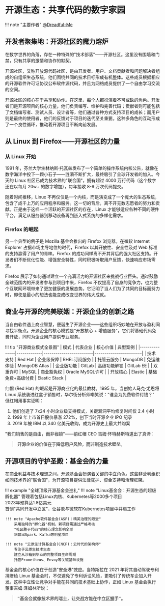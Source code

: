# 开源生态：共享代码的数字家园

!!! note "主要作者"
    [@Dreadful-Me](https://github.com/Dreadful-Me)

## 开发者聚集地：开源社区的魔力熔炉
在数字世界的角落，存在一种特殊的"技术部落"——开源社区。这里没有围墙和门禁，只有共享的激情和协作的默契。

开源社区，又称开放源代码社区，是由开发者、用户、文档贡献者和问题解决者组成的自组织生态系统，他们围绕共同的技术目标形成有机整体。这些成员根据相应的开源软件许可证协议公布软件源代码，并且为网络成员提供了一个自由学习交流的空间。

开源社区的核心在于共享和协作。在这里，每个人都扮演着不可或缺的角色。开发者们是开源项目的核心力量，他们负责编写、维护和完善代码；贡献者则可能包括了文档编写者、测试人员、设计者等，他们通过各种方式支持项目的成长；而用户则是最终的使用者，他们的反馈对于项目的迭代至关重要。这种多角色的互动形成了一个良性循环，推动着开源项目不断向前发展。

## 从 Linux 到 Firefox——开源社区的力量
### 从 Linux 开始
1991 年，芬兰大学生林纳斯·托瓦兹发布了一个简单的操作系统内核公告，就像在数字海洋中投下一颗小石子——涟漪不断扩大，最终吸引了全球开发者的加入。今天的 Linux 社区已成为技术界的"联合国"，拥有超过 4000 万行代码（这个数字还在以每月 20w+ 的数字增加），每年接收 8-9 万次代码提交。

随着时间推移，Linux 不再仅仅是一个内核，而是演变成了一个庞大的生态系统，包含了成千上万的应用程序和服务。这一切的背后，离不开无数志愿者的努力和贡献。正是由于这样一个活跃的开源社区的存在，Linux 才能够适应各种不同的硬件平台，满足从服务器到移动设备再到嵌入式系统的多样化需求。

### Firefox 的崛起
另一个典型的例子是 Mozilla 基金会推出的 Firefox 浏览器。在微软 Internet Explorer 占据市场主导地位的时代，Firefox 以其开放性、安全性及对 Web 标准的支持赢得了用户的青睐。Firefox 的成功同样离不开其背后的强大社区支持。开发者们不断优化性能、增强安全特性，同时积极听取用户反馈，快速响应市场需求。

Firefox 展示了如何通过建立一个充满活力的开源社区来挑战行业巨头。通过鼓励全球范围内的开发者参与到项目中来，Firefox 不仅提高了自身的竞争力，也为整个互联网环境带来了更加健康的发展态势。它证明了当人们为了共同的目标而努力时，即使是最小的想法也能变成改变世界的伟大成就。

## 商业与开源的完美联姻：开源企业的创新之路

当自由软件遇上商业智慧，便诞生了开源企业——这些组织巧妙地在开放与盈利间寻找平衡点。开源企业的核心模式是"开放核心 + 增值服务"，它们将基础代码免费开放，同时为企业用户提供专业服务。

!!! tip "开源商业模式全景图"
    | 模式          | 代表企业      | 核心价值                | 典型案例               |
    |---------------|-------------|-------------------------|------------------------|
    | 技术支持      | Red Hat     | 企业级保障              | RHEL订阅服务           |
    | 托管云服务    | MongoDB     | 免运维体验              | MongoDB Atlas          |
    | 企业版功能    | GitLab      | 高级功能解锁            | GitLab EE              |
    | 双重许可      | MySQL       | 商业豁免权              | Oracle MySQL许可       |
    | 开放核心      | Elastic     | 基础免费+高级付费       | Elastic Stack          |

红帽 (Red Hat) 的崛起是开源商业化的最佳教材。1995 年，当创始人马克·尤恩将 Linux 系统装进红盒子销售时，华尔街分析师嘲笑说："谁会为免费软件付钱？" 但红帽用事实证明：
1. 他们创造了 7x24 小时企业级支持模式，关键漏洞平均修复时间仅 2.4 小时
2. 1999 年上市首日股价暴涨 272%，创下当时开源企业 IPO 纪录
3. 2019 年被 IBM 以 340 亿美元收购，成为开源史上最大并购案

"我们销售的是自由，而非枷锁"——前红帽 CEO 吉姆·怀特赫斯特道出了真谛：
>**开源企业的价值在于降低用户风险，而非制造技术壁垒**。

## 开源项目的守护圣殿：基金会的力量

在商业利益与技术理想之间，开源基金会扮演着关键的中立角色。这些非营利组织如同技术界的"联合国"，为开源项目提供法律庇护、资金支持和治理框架。

!!! example "全球顶级开源基金会巡礼"
    !!! note "Linux基金会：开源生态的超级孵化器"
        管理着包括Linux内核、Kubernetes等2000多个项目  
        2023年预算达1.8亿美元  
        首创"共同开发中立区"，让谷歌与微软在Kubernetes项目中并肩工作
        
    !!! note "Apache软件基金会(ASF)：精英治理的殿堂"
        采用独特的"孵化器"机制，新项目需通过严格考核  
        "社区胜于代码"的核心理念影响全球  
        培育出Spark、Kafka等明星项目
        
    !!! note "云原生计算基金会(CNCF)：云时代的架构师"
        专注于云原生技术生态  
        建立从沙箱到毕业的完整项目生命周期  
        托管Prometheus、Envoy等关键基础设施

基金会的核心价值在于创造"安全港"效应。当特斯拉在 2021 年将其自动驾驶专利捐赠给 Linux 基金会时，不仅避免了专利诉讼风险，更吸引了传统车企加入开发。这种中立性让竞争对手能在共同的技术基础上协作，正如 Linux 基金会执行董事吉姆·泽姆林所说：
>**"基金会就像技术界的瑞士，让交战方能在中立区握手"。**